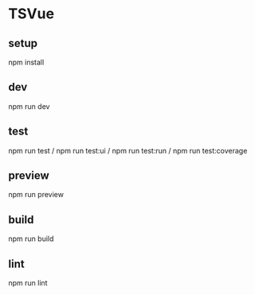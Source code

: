 # TSVue

## setup
npm install

## dev
npm run dev

## test
npm run test / npm run test:ui / npm run test:run / npm run test:coverage


## preview
npm run preview

## build
npm run build

## lint
npm run lint


